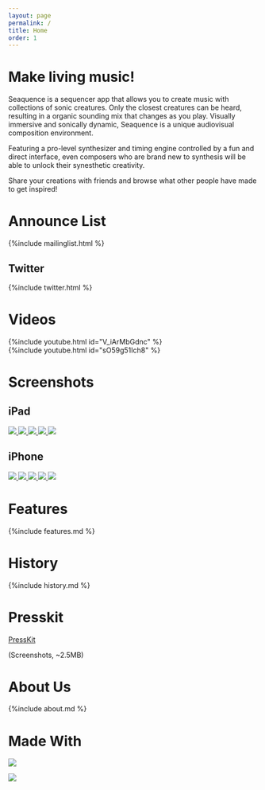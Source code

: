 ```yaml
---
layout: page
permalink: /
title: Home
order: 1
---
```


# Make living music!

Seaquence is a sequencer app that allows you to create music with collections of sonic creatures. Only the closest creatures can be heard, resulting in a organic sounding mix that changes as you play. Visually immersive and sonically dynamic, Seaquence is a unique audiovisual composition environment.

Featuring a pro-level synthesizer and timing engine controlled by a fun and direct interface, even composers who are brand new to synthesis will be able to unlock their synesthetic creativity.

Share your creations with friends and browse what other people have made to get inspired!


# Announce List

{%include mailinglist.html %}


## Twitter

{%include twitter.html %}


# Videos

{%include youtube.html id="V_iArMbGdnc" %}<br />
{%include youtube.html id="sO59g51Ich8" %}


# Screenshots

## iPad

<div class="screenshot-50">
<a href="{{site.baseurl}}/images/screenshots/screenshot_iPad12.9_2x_00009.png">
<img src="{{site.baseurl}}/images/screenshots/screenshot_iPad12.9_2x_00009_thumb.png" />
</a>
<a href="{{site.baseurl}}/images/screenshots/screenshot_iPad12.9_2x_00029.png">
<img src="{{site.baseurl}}/images/screenshots/screenshot_iPad12.9_2x_00029_thumb.png" />
</a>
<a href="{{site.baseurl}}/images/screenshots/screenshot_iPad12.9_2x_00053.png">
<img src="{{site.baseurl}}/images/screenshots/screenshot_iPad12.9_2x_00053_thumb.png" />
</a>
<a href="{{site.baseurl}}/images/screenshots/screenshot_iPad12.9_2x_00066.png">
<img src="{{site.baseurl}}/images/screenshots/screenshot_iPad12.9_2x_00066_thumb.png" />
</a>
<a href="{{site.baseurl}}/images/screenshots/screenshot_iPad12.9_2x_00094.png">
<img src="{{site.baseurl}}/images/screenshots/screenshot_iPad12.9_2x_00094_thumb.png" />
</a>
</div>

<div class="clear"></div>


## iPhone

<div class="screenshot-33">
<a href="{{site.baseurl}}/images/screenshots/screenshot_iPhone6p_3x_00000.png">
<img src="{{site.baseurl}}/images/screenshots/screenshot_iPhone6p_3x_00000_thumb.png" />
</a>
<a href="{{site.baseurl}}/images/screenshots/screenshot_iPhone6p_3x_00002.png">
<img src="{{site.baseurl}}/images/screenshots/screenshot_iPhone6p_3x_00002_thumb.png" />
</a>
<a href="{{site.baseurl}}/images/screenshots/screenshot_iPhone6p_3x_00008.png">
<img src="{{site.baseurl}}/images/screenshots/screenshot_iPhone6p_3x_00008_thumb.png" />
</a>
<a href="{{site.baseurl}}/images/screenshots/screenshot_iPhone6p_3x_00048.png">
<img src="{{site.baseurl}}/images/screenshots/screenshot_iPhone6p_3x_00048_thumb.png" />
</a>
<a href="{{site.baseurl}}/images/screenshots/screenshot_iPhone6p_3x_00049.png">
<img src="{{site.baseurl}}/images/screenshots/screenshot_iPhone6p_3x_00049_thumb.png">
</a>
</div>


# Features

{%include features.md %}


# History

{%include history.md %}


# Presskit

<a href="{{site.baseurl}}/press" class="button">PressKit</a>

(Screenshots, ~2.5MB)


# About Us

{%include about.md %}


# Made With

<a href="http://libcinder.org"><img src="{{site.baseurl}}/images/logos/cinder.svg"  /></a>

<a href="http://http://puredata.info/"><img src="{{site.baseurl}}/images/logos/puredata.png" /></a>
